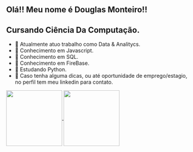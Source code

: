 ## Olá!! Meu nome é Douglas Monteiro!!
## Cursando Ciência Da Computação.



- 🔭 Atualmente atuo trabalho como Data & Analitycs.
- 🔭 Conhecimento em Javascript.
- 🔭 Conhecimento em SQL.
- 🔭 Conhecimento em FireBase.
- 🔭 Estudando Python.
- 📧 Caso tenha alguma dicas, ou até oportunidade de emprego/estagio, no perfil tem meu linkedin para contato.

 <a href="https://github.com/wvdouglas/github-readme-stats">
  <img height=150 align="center" src="https://github-readme-stats.vercel.app/api?username=wvdouglas&theme=dracula" />
</a>
<a href="https://github.com/wvdouglas/convoychat">
  <img height=150 align="center" src="https://github-readme-stats.vercel.app/api/top-langs?username=wvdouglas&layout=compact&langs_count=8&card_width=320&theme=dracula" />
</a>

<!--<img src="https://github.com/wvdouglas/wvdouglas/blob/output/github-contribution-grid-snake.gif" alt="">--!>

